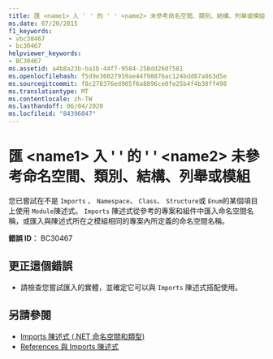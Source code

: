 ```yaml
---
title: 匯 <name1> 入 ' ' 的 ' ' <name2> 未參考命名空間、類別、結構、列舉或模組
ms.date: 07/20/2015
f1_keywords:
- vbc30467
- bc30467
helpviewer_keywords:
- BC30467
ms.assetid: a4b8a23b-ba1b-44f7-9584-258dd2607581
ms.openlocfilehash: f5d9e36027959ae44f98876ac124bdd87a863d5e
ms.sourcegitcommit: f8c270376ed905f6a8896ce0fe25b4f4b38ff498
ms.translationtype: MT
ms.contentlocale: zh-TW
ms.lasthandoff: 06/04/2020
ms.locfileid: "84396047"
---
```

# <a name="name1-for-the-imports-name2-does-not-refer-to-a-namespace-class-structure-enum-or-module"></a>匯 \<name1> 入 ' ' 的 ' ' \<name2> 未參考命名空間、類別、結構、列舉或模組
您已嘗試在不是 `Imports` 、 `Namespace`、 `Class`、 `Structure`或 `Enum`的某個項目上使用 `Module`陳述式。 `Imports` 陳述式從參考的專案和組件中匯入命名空間名稱，或匯入與陳述式所在之模組相同的專案內所定義的命名空間名稱。  
  
 **錯誤 ID︰** BC30467  
  
## <a name="to-correct-this-error"></a>更正這個錯誤  
  
- 請檢查您嘗試匯入的實體，並確定它可以與 `Imports` 陳述式搭配使用。  
  
## <a name="see-also"></a>另請參閱

- [Imports 陳述式 (.NET 命名空間和類型)](../language-reference/statements/imports-statement-net-namespace-and-type.md)
- [References 與 Imports 陳述式](../programming-guide/program-structure/references-and-the-imports-statement.md)
